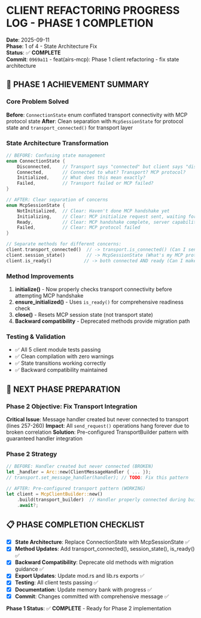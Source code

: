 # CLIENT REFACTORING PROGRESS LOG - PHASE 1 COMPLETION

**Date**: 2025-09-11  
**Phase**: 1 of 4 - State Architecture Fix  
**Status**: ✅ **COMPLETE**  
**Commit**: `0969a11` - feat(airs-mcp): Phase 1 client refactoring - fix state architecture

## 🎉 PHASE 1 ACHIEVEMENT SUMMARY

### **Core Problem Solved**
**Before**: `ConnectionState` enum conflated transport connectivity with MCP protocol state
**After**: Clean separation with `McpSessionState` for protocol state and `transport_connected()` for transport layer

### **State Architecture Transformation**
```rust
// BEFORE: Confusing state management
enum ConnectionState {
    Disconnected,    // Transport says "connected" but client says "disconnected"? 
    Connected,       // Connected to what? Transport? MCP protocol?
    Initialized,     // What does this mean exactly?
    Failed,          // Transport failed or MCP failed?
}

// AFTER: Clear separation of concerns
enum McpSessionState {
    NotInitialized,  // Clear: Haven't done MCP handshake yet
    Initializing,    // Clear: MCP initialize request sent, waiting for response
    Ready,           // Clear: MCP handshake complete, server capabilities received
    Failed,          // Clear: MCP protocol failed
}

// Separate methods for different concerns:
client.transport_connected()  // -> transport.is_connected() (Can I send bytes?)
client.session_state()        // -> McpSessionState (What's my MCP protocol state?)
client.is_ready()            // -> both connected AND ready (Can I make MCP calls?)
```

### **Method Improvements**
1. **initialize()** - Now properly checks transport connectivity before attempting MCP handshake
2. **ensure_initialized()** - Uses `is_ready()` for comprehensive readiness check
3. **close()** - Resets MCP session state (not transport state)
4. **Backward compatibility** - Deprecated methods provide migration path

### **Testing & Validation**
- ✅ All 5 client module tests passing
- ✅ Clean compilation with zero warnings  
- ✅ State transitions working correctly
- ✅ Backward compatibility maintained

## 🚀 NEXT PHASE PREPARATION

### **Phase 2 Objective**: Fix Transport Integration
**Critical Issue**: Message handler created but never connected to transport (lines 257-260)
**Impact**: All `send_request()` operations hang forever due to broken correlation
**Solution**: Pre-configured TransportBuilder pattern with guaranteed handler integration

### **Phase 2 Strategy**
```rust
// BEFORE: Handler created but never connected (BROKEN)
let _handler = Arc::new(ClientMessageHandler { ... });
// transport.set_message_handler(handler); // TODO: Fix this pattern

// AFTER: Pre-configured transport pattern (WORKING)
let client = McpClientBuilder::new()
    .build(transport_builder)  // Handler properly connected during build
    .await?;
```

## 📋 PHASE COMPLETION CHECKLIST

- [x] **State Architecture**: Replace ConnectionState with McpSessionState ✅
- [x] **Method Updates**: Add transport_connected(), session_state(), is_ready() ✅  
- [x] **Backward Compatibility**: Deprecate old methods with migration guidance ✅
- [x] **Export Updates**: Update mod.rs and lib.rs exports ✅
- [x] **Testing**: All client tests passing ✅
- [x] **Documentation**: Update memory bank with progress ✅
- [x] **Commit**: Changes committed with comprehensive message ✅

**Phase 1 Status**: ✅ **COMPLETE** - Ready for Phase 2 implementation
